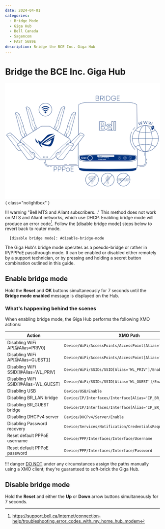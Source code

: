 ```yaml
---
date: 2024-04-01
categories:
  - Bridge Mode
  - Giga Hub
  - Bell Canada
  - Sagemcom
  - FAST 5689E
description: Bridge the BCE Inc. Giga Hub
---
```


# Bridge the BCE Inc. Giga Hub

![Image title](bridge-the-bce-inc-giga-hub/bridge_giga_hub.webp){ class="nolightbox" }

<!-- more -->
<!-- nocont -->

!!! warning "Bell MTS and Aliant subscribers..."
    This method does not work on MTS and Aliant networks, which use DHCP. Enabling bridge mode will produce an error
    code[^1]. Follow the [disable bridge mode] steps below to revert back to router mode.

      [disable bridge mode]: #disable-bridge-mode

The Giga Hub's bridge mode operates as a pseudo-bridge or rather in IP/PPPoE passthrough mode. It can be enabled or
disabled either remotely by a support technician, or by pressing and holding a secret button combination outlined in this guide.

## Enable bridge mode

Hold the __Reset__ and __OK__ buttons simultaneously for 7 seconds until the __Bridge mode enabled__ message is
displayed on the Hub.

### What's happening behind the scenes

When enabling bridge mode, the Giga Hub performs the following XMO actions:

| Action                               | XMO Path                                                      | Value    |
| ------------------------------------ | ------------------------------------------------------------- | -------- |
| Disabling WiFi AP[@Alias=PRIV0]      | `Device/WiFi/AccessPoints/AccessPoint[Alias='PRIV0']/Enable`  | False    |
| Disabling WiFi AP[@Alias=GUEST1]     | `Device/WiFi/AccessPoints/AccessPoint[Alias='GUEST1']/Enable` | False    |
| Disabling WiFi SSID[@Alias=WL_PRIV]  | `Device/WiFi/SSIDs/SSID[Alias='WL_PRIV']/Enable`              | False    |
| Disabling WiFi SSID[@Alias=WL_GUEST] | `Device/WiFi/SSIDs/SSID[Alias='WL_GUEST']/Enable`             | False    |
| Disabling USB                        | `Device/USB/Enable`                                           | False    |
| Disabling BR_LAN bridge              | `Device/IP/Interfaces/Interface[Alias='IP_BR_LAN']/Enable`    | False    |
| Disabling BR_GUEST bridge            | `Device/IP/Interfaces/Interface[Alias='IP_BR_GUEST']/Enable`  | False    |
| Disabling DHCPv4 server              | `Device/DHCPv4/Server/Enable`                                 | False    |
| Disabling Password recovery          | `Device/Services/Notification/CredentialsRequestEnable`       | False    |
| Reset default PPPoE username         | `Device/PPP/Interfaces/Interface/Username`                    | sc5689x  |
| Reset default PPPoE password         | `Device/PPP/Interfaces/Interface/Password`                    | 7yTa3wXU |

!!! danger
    <ins>DO NOT</ins> under any circumstances assign the paths manually using a XMO client; they're guaranteed to
    soft-brick the Giga Hub.

## Disable bridge mode

Hold the __Reset__ and either the __Up__ or __Down__ arrow buttons simultaneously for 7 seconds.

[^1]: <https://support.bell.ca/internet/connection-help/troubleshooting_error_codes_with_my_home_hub_modem>
